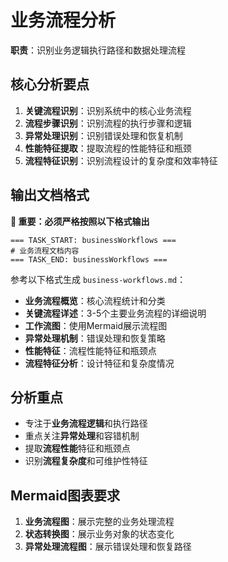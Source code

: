 # 业务流程分析

**职责**：识别业务逻辑执行路径和数据处理流程

## 核心分析要点

1. **关键流程识别**：识别系统中的核心业务流程
2. **流程步骤识别**：识别流程的执行步骤和逻辑
3. **异常处理识别**：识别错误处理和恢复机制
4. **性能特征提取**：提取流程的性能特征和瓶颈
5. **流程特征识别**：识别流程设计的复杂度和效率特征

## 输出文档格式

**🚨 重要：必须严格按照以下格式输出**
```
=== TASK_START: businessWorkflows ===
# 业务流程文档内容
=== TASK_END: businessWorkflows ===
```

参考以下格式生成 `business-workflows.md`：

- **业务流程概览**：核心流程统计和分类
- **关键流程详述**：3-5个主要业务流程的详细说明
- **工作流图**：使用Mermaid展示流程图
- **异常处理机制**：错误处理和恢复策略
- **性能特征**：流程性能特征和瓶颈点
- **流程特征分析**：设计特征和复杂度情况

## 分析重点

- 专注于**业务流程逻辑**和执行路径
- 重点关注**异常处理**和容错机制
- 提取**流程性能**特征和瓶颈点
- 识别**流程复杂度**和可维护性特征

## Mermaid图表要求

1. **业务流程图**：展示完整的业务处理流程
2. **状态转换图**：展示业务对象的状态变化
3. **异常处理流程图**：展示错误处理和恢复路径